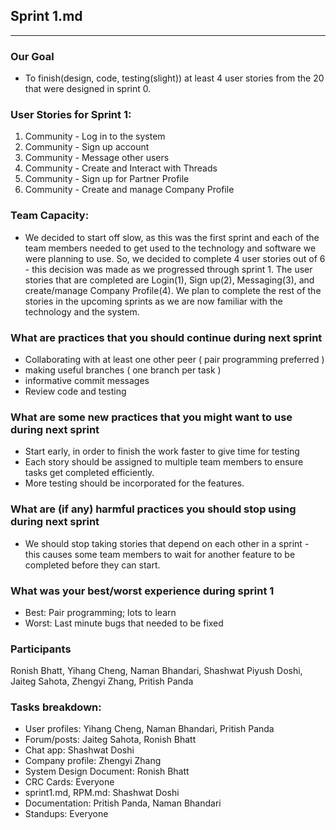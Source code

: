 ## Sprint 1.md
---
### Our Goal
- To finish(design, code, testing(slight)) at least 4 user stories from the 20 that were designed in sprint 0.

### User Stories for Sprint 1:
1. Community - Log in to the system
2. Community - Sign up account
3. Community - Message other users
4. Community - Create and Interact with Threads
5. Community - Sign up for Partner Profile
6. Community - Create and manage Company Profile

### Team Capacity:
- We decided to start off slow, as this was the first sprint and each of the team members needed to get used to the technology and software we were planning to use. So, we decided to complete 4 user stories out of 6 - this decision was made as we progressed through sprint 1. The user stories that are completed are Login(1), Sign up(2), Messaging(3), and create/manage Company Profile(4). We plan to complete the rest of the stories in the upcoming sprints as we are now familiar with the technology and the system.

### What are practices that you should continue during next sprint
- Collaborating with at least one other peer ( pair programming preferred )
- making useful branches ( one branch per task )
- informative commit messages
- Review code and testing

### What are some new practices that you might want to use during next sprint
- Start early, in order to finish the work faster to give time for testing
- Each story should be assigned to multiple team members to ensure tasks get completed efficiently.
- More testing should be incorporated for the features.

### What are (if any) harmful practices you should stop using during next sprint
- We should stop taking stories that depend on each other in a sprint - this causes some team members to wait for another feature to be completed before they can start.

### What was your best/worst experience during sprint 1
- Best: Pair programming; lots to learn
- Worst: Last minute bugs that needed to be fixed

### Participants
Ronish Bhatt, Yihang Cheng, Naman Bhandari, Shashwat Piyush Doshi, Jaiteg Sahota, Zhengyi Zhang, Pritish Panda

### Tasks breakdown:

- User profiles: Yihang Cheng, Naman Bhandari, Pritish Panda
- Forum/posts: Jaiteg Sahota, Ronish Bhatt
- Chat app: Shashwat Doshi
- Company profile: Zhengyi Zhang
- System Design Document: Ronish Bhatt
- CRC Cards: Everyone
- sprint1.md, RPM.md: Shashwat Doshi
- Documentation: Pritish Panda, Naman Bhandari
- Standups: Everyone




